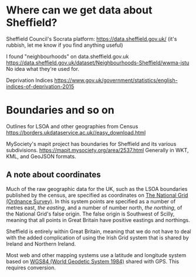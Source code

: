 # Where can we get data about Sheffield?

Sheffield Council's Socrata platform: https://data.sheffield.gov.uk/ (it's rubbish, let me know if you find anything useful)

I found "neighbourhoods" on data.sheffield.gov.uk https://data.sheffield.gov.uk/dataset/Neighbourhoods-Sheffield/wwma-jstu No idea what they're used for.

Deprivation Indices https://www.gov.uk/government/statistics/english-indices-of-deprivation-2015

# Boundaries and so on

Outlines for LSOA and other geographies from Census https://borders.ukdataservice.ac.uk//easy_download.html

MySociety's mapit project has boundaries for Sheffield and its various subdivisions. https://mapit.mysociety.org/area/2537.html
Generally in WKT, KML, and GeoJSON formats.


## A note about coordinates

Much of the raw geographic data for the UK, such as the LSOA boundaries published by the census,
are specified as coordinates on [The National Grid (Ordnance Survey)](https://www.ordnancesurvey.co.uk/resources/maps-and-geographic-resources/the-national-grid.html).
In this system points are specified as a number of metres east, _the easting_, and a number of number north, _the northing_,
of the National Grid's false origin.
The false origin is Southwest of Scilly, meaning that all points in Great Britain have positive eastings and northings.

Sheffield is entirely within Great Britain,
meaning that we do not have to deal with the added complication of using the Irish Grid system
that is shared by Ireland and Northern Ireland.

Most web and other mapping systems use a latitude and longitude system based on [WGS84 (World Geodetic System 1984)](https://en.wikipedia.org/wiki/World_Geodetic_System#WGS84) shared with GPS.
This requires conversion.
